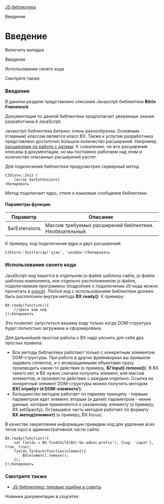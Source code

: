 [JS библиотека](/api_help/js_lib/index.php)

Введение

Введение
========

Включить вкладки

Введение

Использование своего кода

Смотрите также

### Введение

В данном разделе представлено описание Javascript-библиотеки **Bitrix Framework**

Документация по данной библиотеке предполагает уверенные знания разработчика в JavaScript.

Javascript-библиотека Битрикс очень разнообразна. Основным (главным) классом является класс BX. Также к услугам разработчика представлено достаточно большое количество расширений. Например, [расширение по работе с датами](/api_help/js_lib/data/index.php). К сожалению, не все расширения описаны в документации, но мы постоянно работаем над этим и количество описанных расширений растет.

Для подключения библиотеки предусмотрен серверный метод

```
CJSCore::Init (
	[array $arExtensions]
)Копировать
```

Метод подключает ядро, стили и языковые сообщения библиотеки.

#### Параметры функции

| Параметр | Описание |
| --- | --- |
| $arExtensions | Массив требуемых расширений библиотеки. Необязательный. |

  

К примеру, код подключения ядра и двух расширений:

```
CJSCore::Init(array('ajax', 'window'))Копировать
```

### Использование своего кода

JavaScript-код пишется в отдельном js-файле шаблона сайта, js-файле шаблона компонента, или отдельно расположенном js-файле, подключаемом программно (подробнее о подключении JS-кода можно прочитать в [курсе](https://dev.1c-bitrix.ru/learning/course/index.php?COURSE_ID=43&LESSON_ID=8765)). Любой код с использованием библиотеки должен быть расположен внутри метода **BX.ready()**. К примеру:

```
BX.ready(function(){
	//здесь ваш код
});Копировать
```

Это позволит запуститься вашему коду только когда DOM-структура будет полностью загружена и сформирована.

Для дальнейшей простой работы с BX надо уяснить для себя два простых правила:

* Все методы библиотеки работают только с конкретным элементом DOM-структуры. При работе в других фреймворках вы привыкли задавать селектор, и с возвращаемыми объектами сразу производить какие-то действия (к примеру, **$(‘input).remove()**). В BX такого нет, в BX нужно сначала получить элемент, или массив элементов, и произвести действие с каждым отдельно. Ссылка на конкретный элемент DOM-структуры можно получить методом **BX(‘атрибут id DOM-элемента’)**;
* Большинство методов работает по парному принципу - первым параметром идет элемент, вторым (и далее) параметром - некие данные, которые применяются к указанному элементу (к примеру, BX.setOpacity). Оставшаяся часть методов работает по формату **BX.метод(элемент)** (к примеру, BX.focus).

В качестве закрепления информации приведем код для удаления всех тегов input в административной части сайта:

```
BX.ready(function(){
	var fields = BX.findChild(BX('bx-admin-prefix'), {tag: 'input'}, true, true);
	fields.forEach(function(element){
		BX(element).remove();
	}); 
});Копировать
```

### Смотрите также

* [JS-библиотека: типовые ошибки и советы](https://dev.1c-bitrix.ru/learning/course/index.php?COURSE_ID=43&LESSON_ID=2917)

Новинки документации в соцсетях: